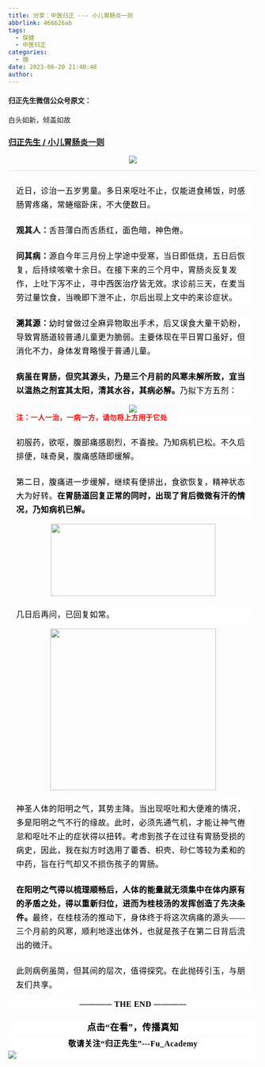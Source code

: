 ```yaml
---
title: 分享：中医归正 --- 小儿胃肠炎一则
abbrlink: 466626ab
tags:
  - 保健
  - 中医归正
categories:
  - 摘
date: 2023-06-20 21:40:48
author:
---
```


#### 归正先生微信公众号原文：

白头如新，倾盖如故

<!-- more -->

###  [归正先生 / 小儿胃肠炎一则](https://mp.weixin.qq.com/s/9XF8IKx90oaLRQaRYh2VEw "跳转至原文")



<div class="rich_media_content ">
                    <p style="text-align: center;"><img class="rich_pages wxw-img" data-galleryid="" data-ratio="0.5546296296296296" data-s="300,640" src="https://mmbiz.qpic.cn/sz_mmbiz_jpg/zjaJCl7DLpVfYNyD8OYnV16vzU3XLcuCotGrTLlMxQ1ExXMicjjd8rz3ubJQHzZ9gIrjo8x8ChGkLWAQlzHXRNw/640?wx_fmt=jpeg" data-type="jpeg" data-w="1080" style=""  /></p><hr style="outline: 0px;font-family: system-ui, -apple-system, BlinkMacSystemFont, &quot;Helvetica Neue&quot;, &quot;PingFang SC&quot;, &quot;Hiragino Sans GB&quot;, &quot;Microsoft YaHei UI&quot;, &quot;Microsoft YaHei&quot;, Arial, sans-serif;letter-spacing: 0.544px;text-wrap: wrap;background-color: rgb(255, 255, 255);border-style: solid;border-right-width: 0px;border-bottom-width: 0px;border-left-width: 0px;border-color: rgba(0, 0, 0, 0.1);transform-origin: 0px 0px;transform: scale(1, 0.5);visibility: visible;"  /><p style="margin-top: 24px;margin-right: 16px;margin-left: 16px;outline: 0px;font-family: system-ui, -apple-system, BlinkMacSystemFont, &quot;Helvetica Neue&quot;, &quot;PingFang SC&quot;, &quot;Hiragino Sans GB&quot;, &quot;Microsoft YaHei UI&quot;, &quot;Microsoft YaHei&quot;, Arial, sans-serif;letter-spacing: 0.544px;text-wrap: wrap;background-color: rgb(255, 255, 255);visibility: visible;line-height: 2em;"><span style="color: rgb(0, 0, 0);font-family: 仿宋;font-size: 16px;letter-spacing: 0.544px;">近</span><span style="color: rgb(0, 0, 0);font-family: 仿宋;font-size: 16px;letter-spacing: 0.544px;">日，诊治</span><span style="color: rgb(0, 0, 0);font-family: 仿宋;font-size: 16px;letter-spacing: 0.544px;">一五岁男童。多日来</span><span style="color: rgb(0, 0, 0);font-family: 仿宋;font-size: 16px;letter-spacing: 0.544px;">呕吐不止，仅能进食稀饭，时感肠胃疼痛，常蜷缩卧床，不大便数日。</span></p><p style="margin-top: 24px;margin-right: 16px;margin-left: 16px;outline: 0px;font-family: system-ui, -apple-system, BlinkMacSystemFont, &quot;Helvetica Neue&quot;, &quot;PingFang SC&quot;, &quot;Hiragino Sans GB&quot;, &quot;Microsoft YaHei UI&quot;, &quot;Microsoft YaHei&quot;, Arial, sans-serif;letter-spacing: 0.544px;text-wrap: wrap;background-color: rgb(255, 255, 255);visibility: visible;line-height: 2em;"><strong style="outline: 0px;"><span style="outline: 0px;font-size: 16px;color: rgb(0, 0, 0);font-family: 仿宋;letter-spacing: 0.544px;">观其人：</span></strong><span style="outline: 0px;font-size: 16px;color: rgb(0, 0, 0);font-family: 仿宋;letter-spacing: 0.544px;">舌苔薄白而舌质红，面色暗，神色倦。</span></p><p style="margin-top: 24px;margin-right: 16px;margin-left: 16px;outline: 0px;font-family: system-ui, -apple-system, BlinkMacSystemFont, &quot;Helvetica Neue&quot;, &quot;PingFang SC&quot;, &quot;Hiragino Sans GB&quot;, &quot;Microsoft YaHei UI&quot;, &quot;Microsoft YaHei&quot;, Arial, sans-serif;letter-spacing: 0.544px;text-wrap: wrap;background-color: rgb(255, 255, 255);visibility: visible;line-height: 2em;"><span style="outline: 0px;font-size: 16px;color: rgb(0, 0, 0);font-family: 仿宋;letter-spacing: 0.544px;"><strong style="outline: 0px;">问其病：</strong></span><span style="outline: 0px;font-size: 16px;color: rgb(0, 0, 0);font-family: 仿宋;letter-spacing: 0.544px;">源自今年三月份上学途中受寒，当日即低烧，五日后恢复，后持续咳嗽十余日。在接下来的三个月中，胃肠炎反复发作，上吐下泻不止，寻中西医治疗皆无效。求诊前三天，在麦当劳过量饮食，当晚即下泄不止，尔后出现上文中的来诊症状。</span></p><p style="margin-top: 24px;margin-right: 16px;margin-left: 16px;outline: 0px;letter-spacing: 0.544px;text-wrap: wrap;background-color: rgb(255, 255, 255);visibility: visible;line-height: 2em;"><strong><span style="color:#000000;font-family:仿宋;"><span style="font-size: 16px;">溯其源：</span></span></strong><span style="color:#000000;font-family:仿宋;"><span style="font-size: 16px;">幼时曾</span></span><span style="outline: 0px;font-size: 16px;color: rgb(0, 0, 0);font-family: 仿宋;letter-spacing: 0.544px;">做过全麻异物取出手术，后又误食大量干奶粉，导致胃肠道较普通儿童更为脆弱。主要体现在平日胃口虽好，但消化不力，身体发育略慢于普通儿童。</span><span style="font-family: 仿宋;color: rgb(0, 0, 0);font-size: 16px;letter-spacing: 0.544px;"></span></p><p style="margin-top: 24px;margin-right: 16px;margin-left: 16px;outline: 0px;font-family: system-ui, -apple-system, BlinkMacSystemFont, &quot;Helvetica Neue&quot;, &quot;PingFang SC&quot;, &quot;Hiragino Sans GB&quot;, &quot;Microsoft YaHei UI&quot;, &quot;Microsoft YaHei&quot;, Arial, sans-serif;letter-spacing: 0.544px;text-wrap: wrap;background-color: rgb(255, 255, 255);visibility: visible;line-height: 2em;"><strong><span style="outline: 0px;font-size: 16px;color: rgb(0, 0, 0);font-family: 仿宋;letter-spacing: 0.544px;">病虽在胃肠，但究其源头，乃是三个月前的风寒未解所致，宜当以温热之剂宣其太阳，清其水谷，其病必解。</span></strong><span style="outline: 0px;font-size: 16px;color: rgb(0, 0, 0);font-family: 仿宋;letter-spacing: 0.544px;">乃</span><span style="color: rgb(0, 0, 0);font-family: 仿宋;font-size: 16px;letter-spacing: 0.544px;">拟下方五剂：</span></p><section style="margin: 0em 16px;outline: 0px;letter-spacing: 0.544px;text-wrap: wrap;font-family: -apple-system, BlinkMacSystemFont, &quot;Helvetica Neue&quot;, &quot;PingFang SC&quot;, &quot;Hiragino Sans GB&quot;, &quot;Microsoft YaHei UI&quot;, &quot;Microsoft YaHei&quot;, Arial, sans-serif;color: rgb(53, 53, 53);font-size: 14px;background-color: rgb(255, 255, 255);visibility: visible;line-height: 1.6em;"><strong style="outline: 0px;visibility: visible;"><span style="outline: 0px;letter-spacing: 0.544px;color: rgb(0, 0, 0);font-family: 仿宋;visibility: visible;"></span></strong></section><section style="text-align: center;margin-bottom: 0px;"><img class="rich_pages wxw-img" data-galleryid="" data-ratio="0.6981481481481482" data-s="300,640" src="https://mmbiz.qpic.cn/sz_mmbiz_png/zjaJCl7DLpW0LtbEo4AEgPDQg5jovaISRsLopeL1UcuSWI6ia3Rtrchbf4AcnFKib3x3fHclmuhibStZ7KJjRTTcA/640?wx_fmt=png" data-type="png" data-w="1080" style=""  /></section><section style="margin: 0em 16px;outline: 0px;letter-spacing: 0.544px;text-wrap: wrap;font-family: -apple-system, BlinkMacSystemFont, &quot;Helvetica Neue&quot;, &quot;PingFang SC&quot;, &quot;Hiragino Sans GB&quot;, &quot;Microsoft YaHei UI&quot;, &quot;Microsoft YaHei&quot;, Arial, sans-serif;color: rgb(53, 53, 53);font-size: 14px;background-color: rgb(255, 255, 255);visibility: visible;line-height: 1.6em;"><strong style="outline: 0px;letter-spacing: 0.544px;visibility: visible;"><span style="outline: 0px;letter-spacing: 0.544px;color: rgb(0, 0, 0);font-family: 仿宋;visibility: visible;"></span></strong></section><section style="margin: 0em 16px;outline: 0px;letter-spacing: 0.544px;text-wrap: wrap;font-family: -apple-system, BlinkMacSystemFont, &quot;Helvetica Neue&quot;, &quot;PingFang SC&quot;, &quot;Hiragino Sans GB&quot;, &quot;Microsoft YaHei UI&quot;, &quot;Microsoft YaHei&quot;, Arial, sans-serif;color: rgb(53, 53, 53);font-size: 14px;background-color: rgb(255, 255, 255);visibility: visible;line-height: 1.6em;"><span style="outline: 0px;color: rgba(0, 0, 0, 0.9);font-family: mp-quote, -apple-system-font, BlinkMacSystemFont, &quot;Helvetica Neue&quot;, &quot;PingFang SC&quot;, &quot;Hiragino Sans GB&quot;, &quot;Microsoft YaHei UI&quot;, &quot;Microsoft YaHei&quot;, Arial, sans-serif;font-size: 17px;letter-spacing: 0.034em;"></span></section><section style="margin-top: 0em;margin-right: 16px;margin-left: 16px;outline: 0px;letter-spacing: 0.544px;text-wrap: wrap;font-family: -apple-system, BlinkMacSystemFont, &quot;Helvetica Neue&quot;, &quot;PingFang SC&quot;, &quot;Hiragino Sans GB&quot;, &quot;Microsoft YaHei UI&quot;, &quot;Microsoft YaHei&quot;, Arial, sans-serif;color: rgb(53, 53, 53);font-size: 14px;background-color: rgb(255, 255, 255);visibility: visible;line-height: 1.6em;"><strong style="outline: 0px;visibility: visible;"><span style="outline: 0px;letter-spacing: 0.544px;color: rgb(0, 0, 0);font-family: 仿宋;font-size: 16px;visibility: visible;"><strong style="outline: 0px;color: rgb(53, 53, 53);font-family: -apple-system, BlinkMacSystemFont, &quot;Helvetica Neue&quot;, &quot;PingFang SC&quot;, &quot;Hiragino Sans GB&quot;, &quot;Microsoft YaHei UI&quot;, &quot;Microsoft YaHei&quot;, Arial, sans-serif;font-size: 14px;letter-spacing: 0.544px;visibility: visible;"><span style="outline: 0px;color: rgb(0, 0, 0);font-family: 仿宋;font-size: 16px;letter-spacing: 0.544px;visibility: visible;"><strong style="outline: 0px;letter-spacing: 0.544px;visibility: visible;"><span style="outline: 0px;font-family: 仿宋, serif;visibility: visible;"><strong style="outline: 0px;font-size: 14px;visibility: visible;"><span style="outline: 0px;font-family: 仿宋;visibility: visible;"><strong style="outline: 0px;font-size: 16px;visibility: visible;"><span style="outline: 0px;font-size: 14px;color: rgb(255, 0, 0);visibility: visible;">注：一人一治，一病一方，请勿将上方用于它处</span></strong></span></strong></span></strong></span></strong></span></strong></section><p style="margin-top: 24px;margin-right: 16px;margin-left: 16px;outline: 0px;font-family: system-ui, -apple-system, BlinkMacSystemFont, &quot;Helvetica Neue&quot;, &quot;PingFang SC&quot;, &quot;Hiragino Sans GB&quot;, &quot;Microsoft YaHei UI&quot;, &quot;Microsoft YaHei&quot;, Arial, sans-serif;letter-spacing: 0.544px;text-wrap: wrap;background-color: rgb(255, 255, 255);visibility: visible;line-height: 2em;"><span style="outline: 0px;font-size: 16px;color: rgb(0, 0, 0);font-family: 仿宋;letter-spacing: 0.544px;">初服药，欲呕，腹部痛感剧烈，不喜按。乃知病机已松。不久后排便，味奇臭，腹痛感随即缓解。</span></p><p style="margin-top: 24px;margin-right: 16px;margin-left: 16px;outline: 0px;font-family: system-ui, -apple-system, BlinkMacSystemFont, &quot;Helvetica Neue&quot;, &quot;PingFang SC&quot;, &quot;Hiragino Sans GB&quot;, &quot;Microsoft YaHei UI&quot;, &quot;Microsoft YaHei&quot;, Arial, sans-serif;letter-spacing: 0.544px;text-wrap: wrap;background-color: rgb(255, 255, 255);visibility: visible;line-height: 2em;"><span style="outline: 0px;font-size: 16px;color: rgb(0, 0, 0);font-family: 仿宋;letter-spacing: 0.544px;">第二日，腹痛进一步缓解，继续有便排出，食欲恢复，精神状态大为好转。</span><strong><span style="color: rgb(0, 0, 0);font-family: 仿宋;font-size: 16px;letter-spacing: 0.544px;">在胃肠道回复正常的同时，出现了背后微微有汗的情况，乃知病机已解。</span></strong><span style="color: rgb(0, 0, 0);font-family: 仿宋;font-size: 16px;letter-spacing: 0.544px;"></span></p><p style="text-align: center;"><img class="rich_pages wxw-img" data-galleryid="" data-ratio="0.4386206896551724" data-s="300,640" src="https://mmbiz.qpic.cn/sz_mmbiz_jpg/zjaJCl7DLpW0LtbEo4AEgPDQg5jovaISAlClNS32QS4e36TRzTCjATI6aMSFwVxUVDqaoVVcXaUK7TKPHMZCmw/640?wx_fmt=jpeg" data-type="jpeg" data-w="725" style="width: 333px;height: 146px;"></p><p style="margin-top: 24px;margin-right: 16px;margin-left: 16px;outline: 0px;font-family: system-ui, -apple-system, BlinkMacSystemFont, &quot;Helvetica Neue&quot;, &quot;PingFang SC&quot;, &quot;Hiragino Sans GB&quot;, &quot;Microsoft YaHei UI&quot;, &quot;Microsoft YaHei&quot;, Arial, sans-serif;letter-spacing: 0.544px;text-wrap: wrap;background-color: rgb(255, 255, 255);visibility: visible;line-height: 2em;"><span style="outline: 0px;color: rgb(0, 0, 0);font-family: 仿宋;font-size: 16px;letter-spacing: 0.544px;">几日后再问，已回复如常。</span></p><p style="text-align: center;"><img class="rich_pages wxw-img" data-croporisrc="https://mmbiz.qpic.cn/sz_mmbiz_png/zjaJCl7DLpW0LtbEo4AEgPDQg5jovaISxxLHshwqZCGfUIlpB9C7FCOBJiahChxbW6ozZBQEfBwpyczjWM50d5Q/640?wx_fmt=png" data-cropx1="0" data-cropx2="980" data-cropy1="0" data-cropy2="956.5970149253732" data-galleryid="" data-ratio="0.9755102040816327" data-s="300,640" src="https://mmbiz.qpic.cn/sz_mmbiz_jpg/zjaJCl7DLpVfYNyD8OYnV16vzU3XLcuCvSicIVQSRKOrftMdhbXt83Q7oUt3CibFkDD1oP8YHwxSpNib8XNNoSvwA/640?wx_fmt=jpeg" data-type="jpeg" data-w="980" style="width: 335px;height: 327px;"></p><p style="margin-top: 24px;margin-right: 16px;margin-left: 16px;outline: 0px;font-family: system-ui, -apple-system, BlinkMacSystemFont, &quot;Helvetica Neue&quot;, &quot;PingFang SC&quot;, &quot;Hiragino Sans GB&quot;, &quot;Microsoft YaHei UI&quot;, &quot;Microsoft YaHei&quot;, Arial, sans-serif;letter-spacing: 0.544px;text-wrap: wrap;background-color: rgb(255, 255, 255);visibility: visible;line-height: 2em;"><span style="outline: 0px;color: rgb(0, 0, 0);font-family: 仿宋;font-size: 16px;letter-spacing: 0.544px;">神圣人体的阳明之气，其势主降。当出现呕吐和大便难的情况，多是阳明之气不行的缘故。此时，必须先通气机，才能让神气倦怠和呕吐不止的症状得以扭转。考虑到孩子在过往有胃肠受损的病史，因此，我在拟方时选用了藿香、枳壳、砂仁等较为柔和的中药，旨在行气却又不损伤孩子的胃肠。</span><br  /></p><p style="margin-top: 24px;margin-right: 16px;margin-left: 16px;outline: 0px;font-family: system-ui, -apple-system, BlinkMacSystemFont, &quot;Helvetica Neue&quot;, &quot;PingFang SC&quot;, &quot;Hiragino Sans GB&quot;, &quot;Microsoft YaHei UI&quot;, &quot;Microsoft YaHei&quot;, Arial, sans-serif;letter-spacing: 0.544px;text-wrap: wrap;background-color: rgb(255, 255, 255);visibility: visible;line-height: 2em;"><strong><span style="outline: 0px;color: rgb(0, 0, 0);font-family: 仿宋;font-size: 16px;letter-spacing: 0.544px;">在阳明之气得以梳理顺畅后，人体的能量就无须集中在体内原有的矛盾之处，得以重新归位，进而为桂枝汤的发挥创造了先决条件。</span></strong><span style="outline: 0px;color: rgb(0, 0, 0);font-family: 仿宋;font-size: 16px;letter-spacing: 0.544px;">最终，在桂枝汤的推动下，身体终于将这次病痛的源头—</span><span style="outline: 0px;color: rgb(0, 0, 0);font-family: 仿宋;font-size: 16px;letter-spacing: 0.544px;">—三个月前的风寒，顺利地逐出体外，也就是孩子在第二日背后流出的微汗。</span></p><p style="margin-top: 24px;margin-right: 16px;margin-left: 16px;outline: 0px;font-family: system-ui, -apple-system, BlinkMacSystemFont, &quot;Helvetica Neue&quot;, &quot;PingFang SC&quot;, &quot;Hiragino Sans GB&quot;, &quot;Microsoft YaHei UI&quot;, &quot;Microsoft YaHei&quot;, Arial, sans-serif;letter-spacing: 0.544px;text-wrap: wrap;background-color: rgb(255, 255, 255);visibility: visible;line-height: 2em;"><span style="outline: 0px;color: rgb(0, 0, 0);font-family: 仿宋;font-size: 16px;letter-spacing: 0.544px;">此则病例虽简，但其间的层次，值得探究。在此抛砖引玉，与朋友们共享。</span><strong style="letter-spacing: 0.544px;text-align: center;outline: 0px;"><span style="outline: 0px;color: rgb(0, 0, 0);font-family: 仿宋;font-size: 16px;"></span></strong></p><p style="margin-top: 16px;outline: 0px;font-family: system-ui, -apple-system, BlinkMacSystemFont, &quot;Helvetica Neue&quot;, &quot;PingFang SC&quot;, &quot;Hiragino Sans GB&quot;, &quot;Microsoft YaHei UI&quot;, &quot;Microsoft YaHei&quot;, Arial, sans-serif;letter-spacing: 0.544px;text-wrap: wrap;color: rgb(34, 34, 34);background-color: rgb(255, 255, 255);text-align: center;margin-bottom: 24px;"><strong style="outline: 0px;"><span style="outline: 0px;color: rgb(0, 0, 0);font-family: 仿宋;font-size: 16px;">———— THE&nbsp;END ————</span></strong></p>
					<section style="margin-top: 20px;margin-bottom: 5px;outline: 0px;max-width: 100%;font-family: -apple-system, BlinkMacSystemFont, &quot;Helvetica Neue&quot;, &quot;PingFang SC&quot;, &quot;Hiragino Sans GB&quot;, &quot;Microsoft YaHei UI&quot;, &quot;Microsoft YaHei&quot;, Arial, sans-serif;letter-spacing: 0.544px;white-space: normal;font-size: 16px;min-height: 1em;color: rgb(62, 62, 62);text-align: center;line-height: 1.75em;background-color: rgb(255, 255, 255);box-sizing: border-box !important;overflow-wrap: break-word !important;"><strong style="outline: 0px;max-width: 100%;box-sizing: border-box !important;overflow-wrap: break-word !important;"><span style="outline: 0px;max-width: 100%;font-size: 18px;color: rgb(0, 0, 0);font-family: 仿宋;letter-spacing: 0.5px;box-sizing: border-box !important;overflow-wrap: break-word !important;">点击“在看”，传播真知</span></strong></section><section style="margin-top: 5px;margin-bottom: 5px;outline: 0px;max-width: 100%;font-family: -apple-system, BlinkMacSystemFont, &quot;Helvetica Neue&quot;, &quot;PingFang SC&quot;, &quot;Hiragino Sans GB&quot;, &quot;Microsoft YaHei UI&quot;, &quot;Microsoft YaHei&quot;, Arial, sans-serif;letter-spacing: 0.544px;white-space: normal;font-size: 16px;min-height: 1em;color: rgb(62, 62, 62);text-align: center;line-height: 1.75em;background-color: rgb(255, 255, 255);box-sizing: border-box !important;overflow-wrap: break-word !important;"><strong style="outline: 0px;max-width: 100%;box-sizing: border-box !important;overflow-wrap: break-word !important;"><span style="outline: 0px;max-width: 100%;font-size: 18px;color: rgb(0, 0, 0);font-family: 仿宋;letter-spacing: 0.5px;box-sizing: border-box !important;overflow-wrap: break-word !important;"><strong style="outline: 0px;max-width: 100%;color: rgb(62, 62, 62);font-size: 16px;box-sizing: border-box !important;overflow-wrap: break-word !important;"><span style="outline: 0px;max-width: 100%;color: rgb(0, 0, 0);box-sizing: border-box !important;overflow-wrap: break-word !important;">敬请关注“归正先生”---Fu_Academy</span></strong></span></strong><img style="clear: both; display: block; margin:auto;" src="https://tva1.sinaimg.cn/large/8bf740e1gy1h1mumf16scj20u00f1ae6.jpg" /></section>
                </div>
